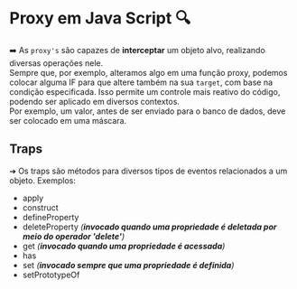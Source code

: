 # Proxy em Java Script 🔍
➡️ As `proxy's` são capazes de **interceptar** um objeto alvo, realizando diversas operações nele. <br> Sempre que, por exemplo, alteramos algo em uma função proxy, podemos colocar alguma IF para que altere também na sua `target`, com base na condição especificada. Isso permite um controle mais reativo do código, podendo ser aplicado em diversos contextos. <br>Por exemplo, um valor, antes de ser enviado para o banco de dados, deve ser colocado em uma máscara.

## Traps
➔ Os traps são métodos para diversos tipos de eventos relacionados a um objeto. Exemplos:
* apply
* construct
* defineProperty
* deleteProperty *(**invocado quando uma propriedade é deletada por meio do operador 'delete'**)*
* get *(**invocado quando uma propriedade é acessada**)*
* has
* set *(**invocado sempre que uma propriedade é definida**)*
* setPrototypeOf
